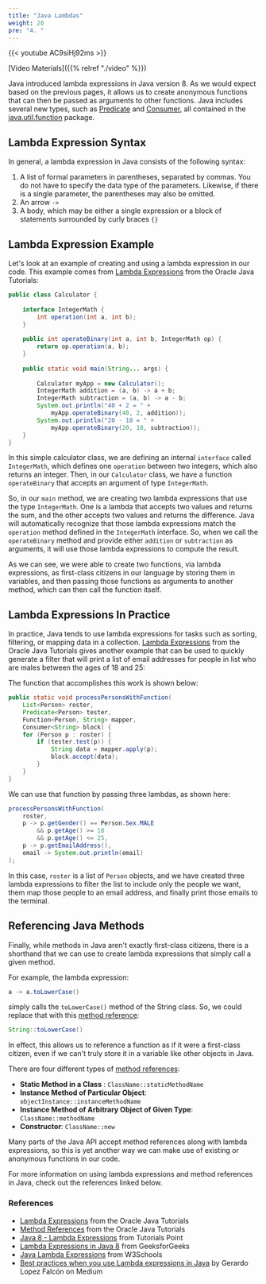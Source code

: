 ```yaml
---
title: "Java Lambdas"
weight: 20
pre: "4. "
---
```


{{< youtube AC9siHj92ms  >}}

[Video Materials]({{% relref "./video" %}})

Java introduced lambda expressions in Java version 8. As we would expect based on the previous pages, it allows us to create anonymous functions that can then be passed as arguments to other functions. Java includes several new types, such as [Predicate](https://docs.oracle.com/javase/8/docs/api/java/util/function/Predicate.html) and [Consumer](https://docs.oracle.com/javase/8/docs/api/java/util/function/Consumer.html), all contained in the [java.util.function](https://docs.oracle.com/javase/8/docs/api/java/util/function/package-summary.html) package. 

## Lambda Expression Syntax

In general, a lambda expression in Java consists of the following syntax:

1. A list of formal parameters in parentheses, separated by commas. You do not have to specify the data type of the parameters. Likewise, if there is a single parameter, the parentheses may also be omitted. 
2. An arrow `->`
3. A body, which may be either a single expression or a block of statements surrounded by curly braces `{}`

## Lambda Expression Example

Let's look at an example of creating and using a lambda expression in our code. This example comes from [Lambda Expressions](https://docs.oracle.com/javase/tutorial/java/javaOO/lambdaexpressions.html#syntax) from the Oracle Java Tutorials:

```java
public class Calculator {
  
    interface IntegerMath {
        int operation(int a, int b);   
    }
  
    public int operateBinary(int a, int b, IntegerMath op) {
        return op.operation(a, b);
    }
 
    public static void main(String... args) {
    
        Calculator myApp = new Calculator();
        IntegerMath addition = (a, b) -> a + b;
        IntegerMath subtraction = (a, b) -> a - b;
        System.out.println("40 + 2 = " +
            myApp.operateBinary(40, 2, addition));
        System.out.println("20 - 10 = " +
            myApp.operateBinary(20, 10, subtraction));    
    }
}
```

In this simple calculator class, we are defining an internal `interface` called `IntegerMath`, which defines one `operation` between two integers, which also returns an integer. Then, in our `Calculator` class, we have a function `operateBinary` that accepts an argument of type `IntegerMath`. 

So, in our `main` method, we are creating two lambda expressions that use the type `IntegerMath`. One is a lambda that accepts two values and returns the sum, and the other accepts two values and returns the difference. Java will automatically recognize that those lambda expressions match the `operation` method defined in the `IntegerMath` interface. So, when we call the `operateBinary` method and provide either `addition` or `subtraction` as arguments, it will use those lambda expressions to compute the result. 

As we can see, we were able to create two functions, via lambda expressions, as first-class citizens in our language by storing them in variables, and then passing those functions as arguments to another method, which can then call the function itself. 

## Lambda Expressions In Practice

In practice, Java tends to use lambda expressions for tasks such as sorting, filtering, or mapping data in a collection. [Lambda Expressions](https://docs.oracle.com/javase/tutorial/java/javaOO/lambdaexpressions.html#syntax) from the Oracle Java Tutorials gives another example that can be used to quickly generate a filter that will print a list of email addresses for people in list who are males between the ages of 18 and 25:

The function that accomplishes this work is shown below:

```java
public static void processPersonsWithFunction(
    List<Person> roster,
    Predicate<Person> tester,
    Function<Person, String> mapper,
    Consumer<String> block) {
    for (Person p : roster) {
        if (tester.test(p)) {
            String data = mapper.apply(p);
            block.accept(data);
        }
    }
}
```

We can use that function by passing three lambdas, as shown here:

```java
processPersonsWithFunction(
    roster,
    p -> p.getGender() == Person.Sex.MALE
        && p.getAge() >= 18
        && p.getAge() <= 25,
    p -> p.getEmailAddress(),
    email -> System.out.println(email)
);
```

In this case, `roster` is a list of `Person` objects, and we have created three lambda expressions to filter the list to include only the people we want, them map those people to an email address, and finally print those emails to the terminal. 

## Referencing Java Methods

Finally, while methods in Java aren't exactly first-class citizens, there is a shorthand that we can use to create lambda expressions that simply call a given method. 

For example, the lambda expression:

```java
a -> a.toLowerCase()
```

simply calls the `toLowerCase()` method of the String class. So, we could replace that with this [method reference](https://docs.oracle.com/javase/tutorial/java/javaOO/methodreferences.html):

```java
String::toLowerCase()
```

In effect, this allows us to reference a function as if it were a first-class citizen, even if we can't truly store it in a variable like other objects in Java.

There are four different types of [method references](https://docs.oracle.com/javase/tutorial/java/javaOO/methodreferences.html):

* **Static Method in a Class** : `ClassName::staticMethodName`
* **Instance Method of Particular Object**: `objectInstance::instanceMethodName`
* **Instance Method of Arbitrary Object of Given Type**: `ClassName::methodName`
* **Constructor**: `ClassName::new`

Many parts of the Java API accept method references along with lambda expressions, so this is yet another way we can make use of existing or anonymous functions in our code. 

For more information on using lambda expressions and method references in Java, check out the references linked below.

### References

* [Lambda Expressions](https://docs.oracle.com/javase/tutorial/java/javaOO/lambdaexpressions.html#syntax) from the Oracle Java Tutorials
* [Method References](https://docs.oracle.com/javase/tutorial/java/javaOO/methodreferences.html) from the Oracle Java Tutorials
* [Java 8 - Lambda Expressions](https://www.tutorialspoint.com/java8/java8_lambda_expressions.htm) from Tutorials Point
* [Lambda Expressions in Java 8](https://www.geeksforgeeks.org/lambda-expressions-java-8/) from GeeksforGeeks
* [Java Lambda Expressions](https://www.w3schools.com/java/java_lambda.asp) from W3Schools
* [Best practices when you use Lambda expressions in Java](https://gelopfalcon.medium.com/best-practices-when-you-use-lambda-expressions-in-java-f51e96d44b25) by Gerardo Lopez Falcón on Medium
